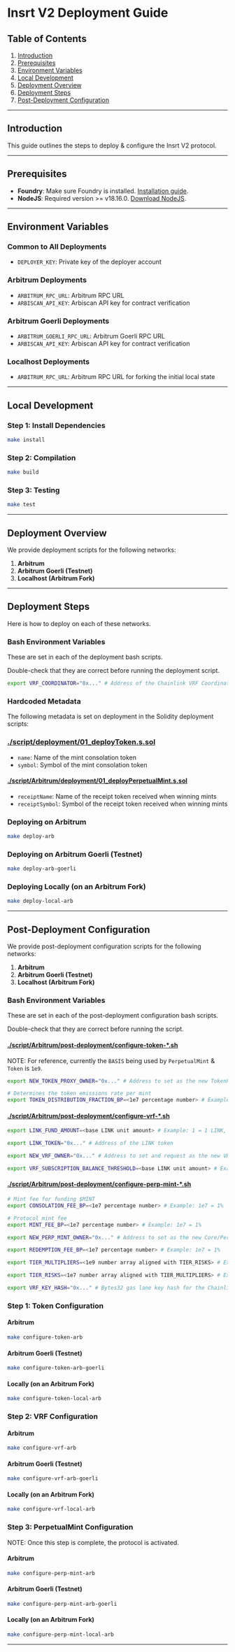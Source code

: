 # Insrt V2 Deployment Guide

## Table of Contents

1. [Introduction](#introduction)
2. [Prerequisites](#prerequisites)
3. [Environment Variables](#environment-variables)
4. [Local Development](#local-development)
5. [Deployment Overview](#deployment-overview)
6. [Deployment Steps](#deployment-steps)
7. [Post-Deployment Configuration](#post-deployment-configuration)

---

## Introduction

This guide outlines the steps to deploy & configure the Insrt V2 protocol.

---

## Prerequisites

- **Foundry**: Make sure Foundry is installed. [Installation guide](https://getfoundry.sh/).
- **NodeJS**: Required version \>= v18.16.0. [Download NodeJS](https://nodejs.org/en/).

---

## Environment Variables

### Common to All Deployments

- `DEPLOYER_KEY`: Private key of the deployer account

### Arbitrum Deployments

- `ARBITRUM_RPC_URL`: Arbitrum RPC URL
- `ARBISCAN_API_KEY`: Arbiscan API key for contract verification

### Arbitrum Goerli Deployments

- `ARBITRUM_GOERLI_RPC_URL`: Arbitrum Goerli RPC URL
- `ARBISCAN_API_KEY`: Arbiscan API key for contract verification

### Localhost Deployments

- `ARBITRUM_RPC_URL`: Arbitrum RPC URL for forking the initial local state

---

## Local Development

### Step 1: Install Dependencies

```bash
make install
```

### Step 2: Compilation

```bash
make build
```

### Step 3: Testing

```bash
make test
```

---

## Deployment Overview

We provide deployment scripts for the following networks:

1. **Arbitrum**
2. **Arbitrum Goerli (Testnet)**
3. **Localhost (Arbitrum Fork)**

---

## Deployment Steps

Here is how to deploy on each of these networks.

### Bash Environment Variables

These are set in each of the deployment bash scripts.

Double-check that they are correct before running the deployment script.

```bash
export VRF_COORDINATOR="0x..." # Address of the Chainlink VRF Coordinator
```

### Hardcoded Metadata

The following metadata is set on deployment in the Solidity deployment scripts:

### [./script/deployment/01_deployToken.s.sol](https://github.com/Insrt-Finance/insrt-v2-contracts/blob/v0.1.0-alpha/script/deployment/01_deployToken.s.sol)

- `name`: Name of the mint consolation token
- `symbol`: Symbol of the mint consolation token

#### [./script/Arbitrum/deployment/01_deployPerpetualMint.s.sol](https://github.com/Insrt-Finance/insrt-v2-contracts/blob/v0.1.0-alpha/script/Arbitrum/deployment/01_deployPerpetualMint.s.sol)

- `receiptName`: Name of the receipt token received when winning mints
- `receiptSymbol`: Symbol of the receipt token received when winning mints

### Deploying on Arbitrum

```bash
make deploy-arb
```

### Deploying on Arbitrum Goerli (Testnet)

```bash
make deploy-arb-goerli
```

### Deploying Locally (on an Arbitrum Fork)

```bash
make deploy-local-arb
```

---

## Post-Deployment Configuration

We provide post-deployment configuration scripts for the following networks:

1. **Arbitrum**
2. **Arbitrum Goerli (Testnet)**
3. **Localhost (Arbitrum Fork)**

### Bash Environment Variables

These are set in each of the post-deployment configuration bash scripts.

Double-check that they are correct before running the script.

#### [./script/Arbitrum/post-deployment/configure-token-\*.sh](https://github.com/Insrt-Finance/insrt-v2-contracts/blob/v0.1.0-alpha/script/Arbitrum/post-deployment/configure-token-arb.sh)

NOTE: For reference, currently the `BASIS` being used by `PerpetualMint` & `Token` is `1e9`.

```bash
export NEW_TOKEN_PROXY_OWNER="0x..." # Address to set as the new TokenProxy owner

# Determines the token emissions rate per mint
export TOKEN_DISTRIBUTION_FRACTION_BP=<1e7 percentage number> # Example: 1e7 = 1%
```

#### [./script/Arbitrum/post-deployment/configure-vrf-\*.sh](https://github.com/Insrt-Finance/insrt-v2-contracts/blob/v0.1.0-alpha/script/Arbitrum/post-deployment/configure-vrf-arb.sh)

```bash
export LINK_FUND_AMOUNT=<base LINK unit amount> # Example: 1 = 1 LINK, can be 0 to fund subscription later

export LINK_TOKEN="0x..." # Address of the LINK token

export NEW_VRF_OWNER="0x..." # Address to set and request as the new VRF subscription owner

export VRF_SUBSCRIPTION_BALANCE_THRESHOLD=<base LINK unit amount> # Example: 1 = 1 LINK
```

#### [./script/Arbitrum/post-deployment/configure-perp-mint-\*.sh](https://github.com/Insrt-Finance/insrt-v2-contracts/blob/v0.1.0-alpha/script/Arbitrum/post-deployment/configure-perp-mint-arb.sh)

```bash
# Mint fee for funding $MINT
export CONSOLATION_FEE_BP=<1e7 percentage number> # Example: 1e7 = 1%

# Protocol mint fee
export MINT_FEE_BP=<1e7 percentage number> # Example: 1e7 = 1%

export NEW_PERP_MINT_OWNER="0x..." # Address to set as the new Core/PerpetualMint owner

export REDEMPTION_FEE_BP=<1e7 percentage number> # Example: 1e7 = 1%

export TIER_MULTIPLIERS=<1e9 number array aligned with TIER_RISKS> # Example: 1e9,2e9,4e9,8e9,16e9 = 1x, 2x, 4x, 8x, 16x

export TIER_RISKS=<1e7 number array aligned with TIER_MULTIPLIERS> # Example: 60e7,25e7,10e7,4e7,1e7 = 60%, 25%, 10%, 4%, 1%

export VRF_KEY_HASH="0x..." # Bytes32 gas lane key hash for the Chainlink VRF Coordinator
```

### Step 1: Token Configuration

#### Arbitrum

```bash
make configure-token-arb
```

#### Arbitrum Goerli (Testnet)

```bash
make configure-token-arb-goerli
```

#### Locally (on an Arbitrum Fork)

```bash
make configure-token-local-arb
```

### Step 2: VRF Configuration

#### Arbitrum

```bash
make configure-vrf-arb
```

#### Arbitrum Goerli (Testnet)

```bash
make configure-vrf-arb-goerli
```

#### Locally (on an Arbitrum Fork)

```bash
make configure-vrf-local-arb
```

### Step 3: PerpetualMint Configuration

NOTE: Once this step is complete, the protocol is activated.

#### Arbitrum

```bash
make configure-perp-mint-arb
```

#### Arbitrum Goerli (Testnet)

```bash
make configure-perp-mint-arb-goerli
```

#### Locally (on an Arbitrum Fork)

```bash
make configure-perp-mint-local-arb
```

---
